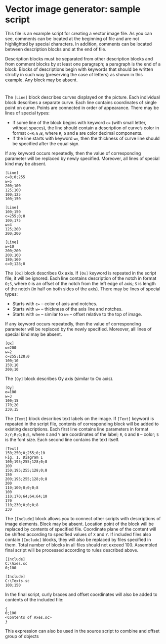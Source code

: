 ﻿# Vector image generator: sample script

This file is an example script for creating a vector image file. As you can see,
comments can be located at the beginning of file and are not highlighted by special
characters. In addition, comments can be located between description blocks
and at the end of file.

Description blocks must be separated from other description blocks and from comment
blocks by at least one paragraph; a paragraph is the end of a block. Blocks
of descriptions begin with keywords that should be written strictly in such way
(preserving the case of letters) as shown in this example. Any block may be absent.

#

The ```[Line]``` block describes curves displayed on the picture. Each individual
block describes a separate curve. Each line contains coordinates of single point
on curve. Points are connected in order of appearance. There may be lines
of special types:

- If some line of the block begins with keyword ```c=``` (with small letter,
without spaces), the line should contain a description of curve’s color
in format ```c=R;G;B```, where ```R```, ```G``` and ```B``` are color decimal components.
- If the line starts with keyword ```w=```, then the thickness of curve line
should be specified after the equal sign.

If any keyword occurs repeatedly, then the value of corresponding parameter
will be replaced by newly specified. Moreover, all lines of special kind
may be absent.

```
[Line]
c=0;0;255
w=5
200;100
125;100
100;125
100;150

[Line]
100;150
c=255;0;0
100;175
w=4
125;200
200;200

[Line]
w=10
200;200
200;160
180;160
c=0;128;0
```
The ```[Ox]``` block describes Ox axis. If ```[Ox]``` keyword is repeated in the script file,
it will be ignored. Each line contains description of the notch in format ```O;S```,
where ```O``` is an offset of the notch from the left edge of axis; ```S``` is length
of the notch (in half on both sides of the axis). There may be lines of special types:

- Starts with ```c=``` – color of axis and notches.
- Starts with ```w=``` – thickness of the axis line and notches.
- Starts with ```o=``` – similar to ```w=``` – offset relative to the top of image.

If any keyword occurs repeatedly, then the value of corresponding parameter
will be replaced by the newly specified. Moreover, all lines of special kind
may be absent.

```
[Ox]
o=200
w=2
c=255;128;0
100;10
150;10
200;10
```
The ```[Oy]``` block describes Oy axis (similar to Ox axis).

```
[Oy]
o=100
w=3
100;15
170;20
230;15
```
The ```[Text]``` block describes text labels on the image. If ```[Text]``` keyword is repeated
in the script file, contents of corresponding block will be added to existing
descriptions. Each first line contains line parameters in format ```X;Y;R;G;B;S```,
where ```X``` and ```Y``` are coordinates of the label; ```R```, ```G``` and ```B``` – color;
```S``` is the font size. Each second line contains the text itself.

```
[Text]
150;250;0;255;0;10
Fig. 1. Diagram 1
100;195;255;128;0;8
100
150;195;255;128;0;8
150
200;195;255;128;0;8
200
110;100;0;0;0;8
100
110;170;64;64;64;10
170
110;230;0;0;0;8
230
```
The ```[Include]``` block allows you to connect other scripts with descriptions
of image elements. Block may be absent. Location point of the block
will be replaced by contents of specified file. Coordinate plane of the content
will be shifted according to specified values of ```X``` and ```Y```. If included files
also contain ```[Include]``` blocks, they will also be replaced by files specified
in them. Total number of blocks in all files should not exceed 100. Assembled
final script will be processed according to rules described above.

```
[Include]
C:\Axes.sc
0;100

[Include]
C:\Texts.sc
100;150

```
In the final script, curly braces and offset coordinates will also be added
to contents of the included file:

```
{
0;100
<Contents of Axes.sc>
}
```

This expression can also be used in the source script to combine and offset
group of objects
